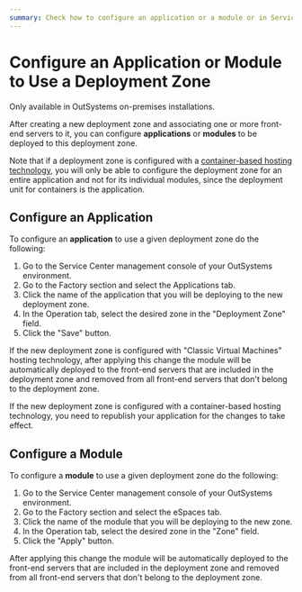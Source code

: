 ```yaml
---
summary: Check how to configure an application or a module or in Service Center to use a specific deployment zone.
---
```


# Configure an Application or Module to Use a Deployment Zone

<div class="info">

Only available in OutSystems on-premises installations.

</div>

After creating a new deployment zone and associating one or more front-end servers to it, you can configure **applications** or **modules** to be deployed to this deployment zone.

Note that if a deployment zone is configured with a [container-based hosting technology](<../../containers/intro.md>), you will only be able to configure the deployment zone for an entire application and not for its individual modules, since the deployment unit for containers is the application.

## Configure an Application

To configure an **application** to use a given deployment zone do the following:

1. Go to the Service Center management console of your OutSystems environment.
1. Go to the Factory section and select the Applications tab.
1. Click the name of the application that you will be deploying to the new deployment zone.
1. In the Operation tab, select the desired zone in the "Deployment Zone" field.
1. Click the "Save" button.

If the new deployment zone is configured with "Classic Virtual Machines" hosting technology, after applying this change the module will be automatically deployed to the front-end servers that are included in the deployment zone and removed from all front-end servers that don't belong to the deployment zone. 

If the new deployment zone is configured with a container-based hosting technology, you need to republish your application for the changes to take effect.

## Configure a Module

To configure a **module** to use a given deployment zone do the following:

1. Go to the Service Center management console of your OutSystems environment.
1. Go to the Factory section and select the eSpaces tab.
1. Click the name of the module that you will be deploying to the new zone.
1. In the Operation tab, select the desired zone in the "Zone" field.
1. Click the "Apply" button.

After applying this change the module will be automatically deployed to the front-end servers that are included in the deployment zone and removed from all front-end servers that don't belong to the deployment zone.
